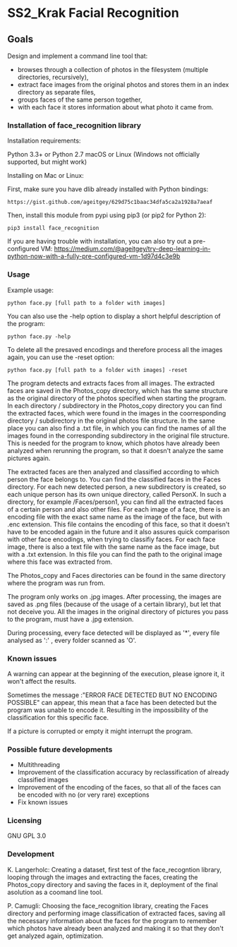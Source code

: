 # SS2_Krak Facial Recognition

## Goals
Design and implement a command line tool that:
* browses through a collection of photos in the filesystem (multiple directories, recursively),
* extract face images from the original photos and stores them in an index directory as separate files,
* groups faces of the same person together,
* with each face it stores information about what photo it came from.


### Installation of face_recognition library
Installation requirements:

Python 3.3+ or Python 2.7
macOS or Linux (Windows not officially supported, but might work)

Installing on Mac or Linux:

First, make sure you have dlib already installed with Python bindings:

    https://gist.github.com/ageitgey/629d75c1baac34dfa5ca2a1928a7aeaf

Then, install this module from pypi using pip3 (or pip2 for Python 2):

    pip3 install face_recognition

If you are having trouble with installation, you can also try out a
pre-configured VM: https://medium.com/@ageitgey/try-deep-learning-in-python-now-with-a-fully-pre-configured-vm-1d97d4c3e9b

### Usage
Example usage:

    python face.py [full path to a folder with images] 

You can also use the -help option to display a short helpful description of the program:

    python face.py -help

To delete all the presaved encodings and therefore process all the images again, you can use the -reset option:

    python face.py [full path to a folder with images] -reset
    

The program detects and extracts faces from all images. The extracted faces are saved in the Photos_copy directory, which has the same structure as the original directory of the photos specified when starting the program. In each directory / subdirectory in the Photos_copy directory you can find the extracted faces, which were found in the images in the coorresponding directory / subdirectory in the original photos file structure. In the same place you can also find a .txt file, in which you can find the names of all the images found in the corresponding subdirectory in the original file structure. This is needed for the program to know, which photos have already been analyzed when rerunning the program, so that it doesn't analyze the same pictures again.

The extracted faces are then analyzed and classified according to which person the face belongs to. You can find the classified faces in the Faces directory. For each new detected person, a new subdirectory is created, so each unique person has its own unique directory, called PersonX. In such a directory, for example /Faces/person1, you can find all the extracted faces of a certain person and also other files. For each image of a face, there is an encoding file with the exact same name as the image of the face, but with .enc extension. This file contains the encoding of this face, so that it doesn't have to be encoded again in the future and it also assures quick comparison with other face encodings, when trying to classifiy faces. For each face image, there is also a text file with the same name as the face image, but with a .txt extension. In this file you can find the path to the original image where this face was extracted from. 

The Photos_copy and Faces directories can be found in the same directory where the program was run from.

The program only works on .jpg images. After processing, the images are saved as .png files (because of the usage of a certain library), but let that not deceive you. All the images in the original directory of pictures you pass to the program, must have a .jpg extension.

During processing, every face detected will be displayed as '*', every file analysed as ':' , every folder scanned as 'O'.

### Known issues
A warning can appear at the beginning of the execution, please ignore it, it won't affect the results.

Sometimes the message :"ERROR FACE DETECTED BUT NO ENCODING POSSIBLE" can appear, this mean that a face has been detected but the program was unable to encode it. Resulting in the impossibility of the classification for this specific face. 

If a picture is corrupted or empty it might interrupt the program.  

### Possible future developments
* Multithreading
* Improvement of the classification accuracy by reclassification of already classified images
* Improvement of the encoding of the faces, so that all of the faces can be encoded with no (or very rare) exceptions
* Fix known issues

### Licensing

GNU GPL 3.0

### Development

K. Langerholc: Creating a dataset, first test of the face_recogntion library, looping through the images and extracting the faces, creating the Photos_copy directory and saving the faces in it, deployment of the final asolution as a coomand line tool.

P. Camugli: Choosing the face_recognition library, creating the Faces directory and performing image classification of extracted faces, saving all the necessary information about the faces for the program to remember which photos have already been analyzed and making it so that they don't get analyzed again, optimization.
